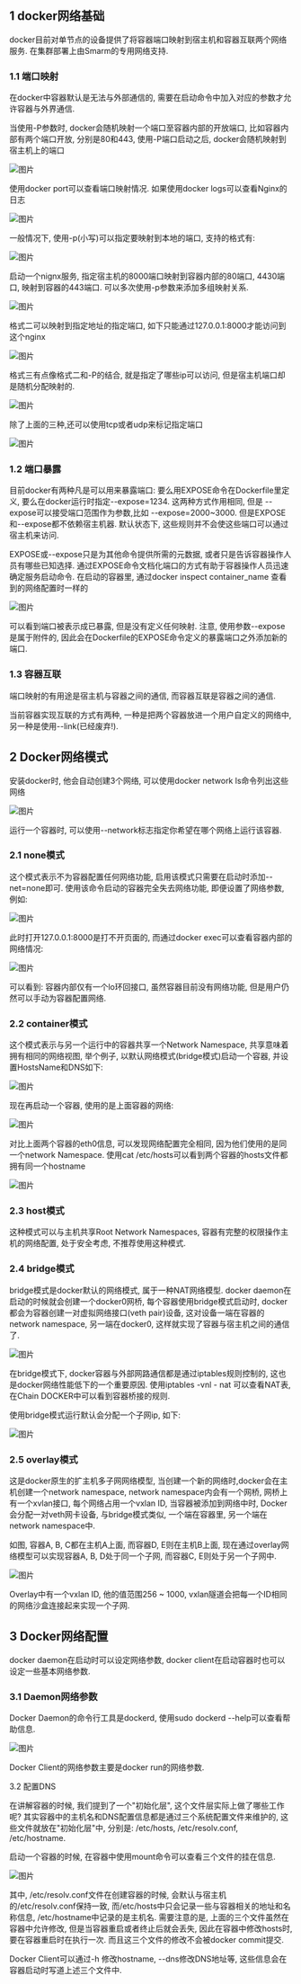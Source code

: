 ## 1 docker网络基础
docker目前对单节点的设备提供了将容器端口映射到宿主机和容器互联两个网络服务. 在集群部署上由Smarm的专用网络支持. 

### 1.1 端口映射
在docker中容器默认是无法与外部通信的, 需要在启动命令中加入对应的参数才允许容器与外界通信. 

当使用-P参数时, docker会随机映射一个端口至容器内部的开放端口, 比如容器内部有两个端口开放, 分别是80和443, 使用-P端口启动之后, docker会随机映射到宿主机上的端口

![图片](https://uploader.shimo.im/f/3sf23z0RsbI8pWST.png!thumbnail)

使用docker port可以查看端口映射情况. 如果使用docker logs可以查看Nginx的日志

![图片](https://uploader.shimo.im/f/1AKg2vDc0zwI15Od.png!thumbnail)

一般情况下, 使用-p(小写)可以指定要映射到本地的端口, 支持的格式有:

![图片](https://uploader.shimo.im/f/125scupQRt4EHMrH.png!thumbnail)

启动一个nignx服务, 指定宿主机的8000端口映射到容器内部的80端口, 4430端口, 映射到容器的443端口. 可以多次使用-p参数来添加多组映射关系.

![图片](https://uploader.shimo.im/f/LLDz04H91i4lnLRb.png!thumbnail)

格式二可以映射到指定地址的指定端口, 如下只能通过127.0.0.1:8000才能访问到这个nginx

![图片](https://uploader.shimo.im/f/5hbO190428clj7OG.png!thumbnail)

格式三有点像格式二和-P的结合, 就是指定了哪些ip可以访问, 但是宿主机端口却是随机分配映射的.

![图片](https://uploader.shimo.im/f/r8XQ1Zfh9vAKSVxp.png!thumbnail)

除了上面的三种,还可以使用tcp或者udp来标记指定端口

![图片](https://uploader.shimo.im/f/2paf3aUAYwgrGUBP.png!thumbnail)

### 1.2 端口暴露
目前docker有两种凡是可以用来暴露端口: 要么用EXPOSE命令在Dockerfile里定义, 要么在docker运行时指定--expose=1234. 这两种方式作用相同, 但是 --expose可以接受端口范围作为参数,比如 --expose=2000~3000. 但是EXPOSE和--expose都不依赖宿主机器. 默认状态下, 这些规则并不会使这些端口可以通过宿主机来访问.

EXPOSE或--expose只是为其他命令提供所需的元数据, 或者只是告诉容器操作人员有哪些已知选择. 通过EXPOSE命令文档化端口的方式有助于容器操作人员迅速确定服务启动命令. 在启动的容器里, 通过docker inspect container_name 查看到的网络配置时一样的

![图片](https://uploader.shimo.im/f/RMG8BsbWbeE5pDrc.png!thumbnail)

可以看到端口被表示成已暴露, 但是没有定义任何映射. 注意, 使用参数--expose是属于附件的, 因此会在Dockerfile的EXPOSE命令定义的暴露端口之外添加新的端口.

### 1.3 容器互联
端口映射的有用途是宿主机与容器之间的通信, 而容器互联是容器之间的通信.

当前容器实现互联的方式有两种, 一种是把两个容器放进一个用户自定义的网络中, 另一种是使用--link(已经废弃!).

## 2 Docker网络模式
安装docker时, 他会自动创建3个网络, 可以使用docker network ls命令列出这些网络

![图片](https://uploader.shimo.im/f/ixEWbR6A1FYgnXBi.png!thumbnail)

运行一个容器时, 可以使用--network标志指定你希望在哪个网络上运行该容器.

### 2.1 none模式
这个模式表示不为容器配置任何网络功能, 启用该模式只需要在启动时添加--net=none即可. 使用该命令启动的容器完全失去网络功能, 即便设置了网络参数, 例如:

![图片](https://uploader.shimo.im/f/5kQMgOC9JMMfbrbg.png!thumbnail)

此时打开127.0.0.1:8000是打不开页面的, 而通过docker exec可以查看容器内部的网络情况:

![图片](https://uploader.shimo.im/f/pvA3NMC4cGcadl2h.png!thumbnail)

可以看到: 容器内部仅有一个lo环回接口, 虽然容器目前没有网络功能, 但是用户仍然可以手动为容器配置网络. 

### 2.2 container模式
这个模式表示与另一个运行中的容器共享一个Network Namespace, 共享意味着拥有相同的网络视图, 举个例子, 以默认网络模式(bridge模式)启动一个容器, 并设置HostsName和DNS如下:

![图片](https://uploader.shimo.im/f/7r1qmuitdyQmLGey.png!thumbnail)

现在再启动一个容器, 使用的是上面容器的网络:

![图片](https://uploader.shimo.im/f/VS2Yw5jkBX485qCS.png!thumbnail)

对比上面两个容器的eth0信息, 可以发现网络配置完全相同, 因为他们使用的是同一个network Namespace. 使用cat /etc/hosts可以看到两个容器的hosts文件都拥有同一个hostname

![图片](https://uploader.shimo.im/f/7Y8OpJ6P45I57RtT.png!thumbnail)

### 2.3 host模式
这种模式可以与主机共享Root Network Namespaces, 容器有完整的权限操作主机的网络配置, 处于安全考虑, 不推荐使用这种模式.

### 2.4 bridge模式
bridge模式是docker默认的网络模式, 属于一种NAT网络模型. docker daemon在启动的时候就会创建一个docker0网桥, 每个容器使用bridge模式启动时, docker都会为容器创建一对虚拟网络接口(veth pair)设备, 这对设备一端在容器的network namespace, 另一端在docker0, 这样就实现了容器与宿主机之间的通信了.

![图片](https://uploader.shimo.im/f/TMalp0vQt4gXLrjt.png!thumbnail)

在bridge模式下, docker容器与外部网路通信都是通过iptables规则控制的, 这也是docker网络性能低下的一个重要原因. 使用iptables -vnl - nat 可以查看NAT表, 在Chain DOCKER中可以看到容器桥接的规则.

使用bridge模式运行默认会分配一个子网ip, 如下:

![图片](https://uploader.shimo.im/f/CDPRCb4r0Dg7oAJM.png!thumbnail)

### 2.5 overlay模式
这是docker原生的扩主机多子网网络模型, 当创建一个新的网络时,docker会在主机创建一个network namespace, network namespace内会有一个网桥, 网桥上有一个xvlan接口, 每个网络占用一个vxlan ID, 当容器被添加到网络中时, Docker会分配一对veth网卡设备, 与bridge模式类似, 一个端在容器里, 另一个端在network namespace中.

如图, 容器A, B, C都在主机A上面, 而容器D, E则在主机B上面, 现在通过overlay网络模型可以实现容器A, B, D处于同一个子网, 而容器C, E则处于另一个子网中.

![图片](https://uploader.shimo.im/f/opbpdKFrW2UeKOHw.png!thumbnail)

Overlay中有一个vxlan ID, 他的值范围256 ~ 1000, vxlan隧道会把每一个ID相同的网络沙盒连接起来实现一个子网. 

## 3 Docker网络配置
docker daemon在启动时可以设定网络参数, docker client在启动容器时也可以设定一些基本网络参数.

### 3.1 Daemon网络参数
Docker Daemon的命令行工具是dockerd, 使用sudo dockerd --help可以查看帮助信息. 

![图片](https://uploader.shimo.im/f/S8e1AzX0Pz47NeW8.png!thumbnail)

Docker Client的网络参数主要是docker run的网络参数. 

3.2 配置DNS

在讲解容器的时候, 我们提到了一个"初始化层", 这个文件层实际上做了哪些工作呢? 其实容器中的主机名和DNS配置信息都是通过三个系统配置文件来维护的, 这些文件就放在"初始化层"中, 分别是: /etc/hosts, /etc/resolv.conf, /etc/hostname. 

启动一个容器的时候, 在容器中使用mount命令可以查看三个文件的挂在信息.

![图片](https://uploader.shimo.im/f/aKewLUTS7JYPOdmm.png!thumbnail)

其中, /etc/resolv.conf文件在创建容器的时候, 会默认与宿主机的/etc/resolv.conf保持一致, 而/etc/hosts中只会记录一些与容器相关的地址和名称信息, /etc/hostname中记录的是主机名. 需要注意的是, 上面的三个文件虽然在容器中允许修改, 但是当容器重启或者终止后就会丢失, 因此在容器中修改hosts时, 要在容器重启时在执行一次. 而且这三个文件的修改不会被docker commit提交.

Docker Client可以通过-h 修改hostname, --dns修改DNS地址等, 这些信息会在容器启动时写道上述三个文件中.






